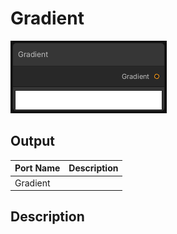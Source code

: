 # Gradient
![Mixture.GradientNode](../../images/Mixture.GradientNode.png)

## Output
Port Name | Description
--- | ---
Gradient | 

## Description

